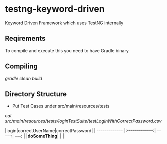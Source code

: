 # testng-keyword-driven
Keyword Driven Framework which uses TestNG internally

## Reqirements
To compile and execute this you need to have Gradle binary

## Compiling
*gradle clean build* 

## Directory Structure
* Put Test Cases under src/main/resources/tests

*cat src/main/resources/tests/loginTestSuite/testLoginWithCorrectPassword.csv*


|login|correctUserName|correctPassword|
| ------------- |:-------------:| -----:| ---: |
|**doSomeThing**| | |

